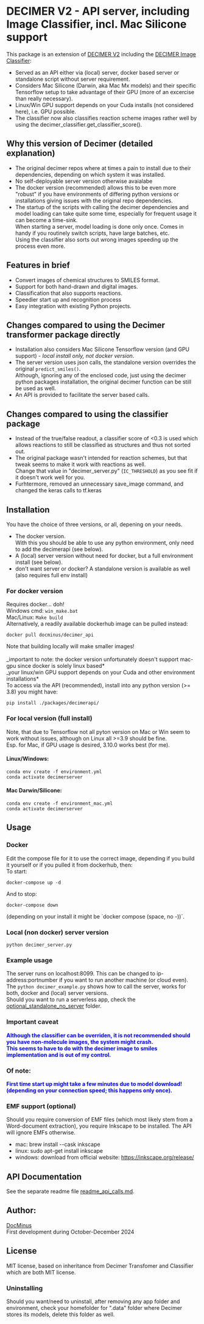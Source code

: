 # DECIMER V2 - API server, including Image Classifier, incl. Mac Silicone support

This package is an extension of [DECIMER V2](https://github.com/Kohulan/DECIMER-Image_Transformer) including the [DECIMER Image Classifier](https://github.com/Iagea/DECIMER-Image-Classifier):

- Served as an API either via (local) server, docker based server or standalone script without server requirement.
- Considers Mac Silicone (Darwin, aka Mac Mx models) and their specific Tensorflow setup to take advantage of their GPU (more of an excercise than really necessary).
- Linux/Win GPU support depends on your Cuda installs (not considered here), i.e. GPU possible.
- The classifier now also classifies reaction scheme images rather well by using the decimer_classifier.get_classifier_score().

## Why this version of Decimer (detailed explanation)

- The original decimer repos where at times a pain to install due to their dependencies, depending on which system it was installed.
- No self-deployable server version otherwise avaialabe
- The docker version (recommended) allows this to be even more "robust" if you have environments of differing python versions or installations giving issues with the original repo dependencies.
- The startup of the scripts with calling the decimer dependencies and model loading can take quite some time, especially for frequent usage it can become a time-sink.<br>
  When starting a server, model loading is done only once. Comes in handy if you routinely switch scripts, have large batches, etc.<br>
  Using the classifier also sorts out wrong images speeding up the process even more.

## Features in brief

- Convert images of chemical structures to SMILES format.
- Support for both hand-drawn and digital images.
- Classification that also supports reactions.
- Speedier start up and recognition process
- Easy integration with existing Python projects.

## Changes compared to using the Decimer transformer package directly

- Installation also considers Mac Silicone Tensorflow version (and GPU support) - _local install only, not docker version_.<br>
- The server version uses json calls, the standalone version overrides the original `predict_smiles()`. <br>
  Although, ignoring any of the enclosed code, just using the decimer python packages installation, the original decimer function can be still be used as well.<br>
- An API is provided to facilitate the server based calls.

## Changes compared to using the classifier package

- Instead of the true/false readout, a classifier score of <0.3 is used which allows reactions to still be classified as structures and thus not sorted out.
- The original package wasn't intended for reaction schemes, but that tweak seems to make it work with reactions as well. <br>
  Change that value in "decimer_server.py" (`IC_THRESHOLD`) as you see fit if it doesn't work well for you.
- Furhtermore, removed an unnecessary save_image command, and changed the keras calls to tf.keras

## Installation

You have the choice of three versions, or all, depening on your needs.

- The docker version. <br>
  With this you should be able to use any python environment, only need to add the decimerapi (see below).
- A (local) server version without need for docker, but a full environment install (see below).
- don't want server or docker? A standalone version is available as well (also requires full env install)

### For docker version

Requires docker... doh!<br>
Windows cmd: `win_make.bat`<br>
Mac/Linux: `Make build`<br>
Alternatively, a readily available dockerhub image can be pulled instead:<br>

```shell
docker pull docminus/decimer_api
```

Note that building locally will make smaller images!<br>
<br>
\_important to note: the docker version unfortunately doesn't support mac-gpu since docker is solely linux based\*<br>
\_your linux/win GPU support depends on your Cuda and other environment installations\*<br>
To access via the API (recommended), install into any python version (>= 3.8) you might have: <br>

```shell
pip install ./packages/decimerapi/
```

### For local version (full install)

Note, that due to Tensorflow not all pyton version on Mac or Win seem to work without issues, although on Linux all >=3.9 should be fine.<br>
Esp. for Mac, if GPU usage is desired, 3.10.0 works best (for me).<br>

#### Linux/Windows:

```shell
conda env create -f environment.yml
conda activate decimerserver
```

#### Mac Darwin/Silicone:

```shell
conda env create -f environment_mac.yml
conda activate decimerserver
```

## Usage

### Docker

Edit the compose file for it to use the correct image, depending if you build it yourself or if you pulled it from dockerhub, then:<br>
To start:

```shell
docker-compose up -d
```

And to stop:

```shell
docker-compose down
```

(depending on your install it might be ´docker compose (space, no -))´.<br>

### Local (non docker) server version

```shell
python decimer_server.py
```

### Example usage

The server runs on localhost:8099. This can be changed to ip-address:portnumber if you want to run another machine (or cloud even).<br>
The `python decimer_example.py` shows how to call the server, works for both, docker and (local) server versions.<br>
Should you want to run a serverless app, check the [optional_standalone_no_server](./optional_standalone_no_server) folder.

### Important caveat

<span style="background-color: white; color:blue; font-weight:bold;">Although the classifier can be overriden, it is not recommended should you have non-molecule images, the system might crash. <br>
This seems to have to do with the decimer image to smiles implementation and is out of my control.</span>

### Of note:

<span style="background-color: white; color:blue; font-weight:bold;">First time start up might take a few minutes due to model download! (depending on your connection speed; this happens only once).</span>

### EMF support (optional)

Should you require conversion of EMF files (which most likely stem from a Word-document extraction), you require Inkscape to be installed. The API will ignore EMFs otherwise.

- mac:
  brew install --cask inkscape
- linux:
  sudo apt-get install inkscape
- windows:
  download from official website: https://inkscape.org/release/

## API Documentation

See the separate readme file [readme_api_calls.md](readme_api_calls.md).

## Author:

[DocMinus](https://github.com/DocMinus) <br>
First development during October-December 2024

## License

MIT license, based on inheritance from Decimer Transfomer and Classifier which are both MIT license.
<br>

### Uninstalling

Should you want/need to uninstall, after removing any app folder and environment, check your homefolder for ".data" folder where Decimer stores its models, delete this folder as well.
